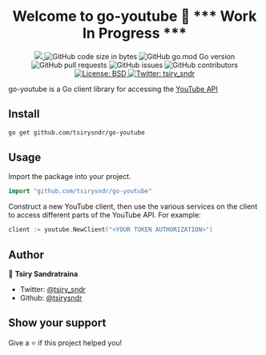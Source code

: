 <h1 align="center">Welcome to go-youtube 👋 *** Work In Progress ***</h1>
<p align="center">
  <a href="https://github.com/tsirysndr/go-youtube/commits/master">
    <img src="https://img.shields.io/github/last-commit/tsirysndr/go-youtube.svg" target="_blank" />
  </a>
  <img alt="GitHub code size in bytes" src="https://img.shields.io/github/languages/code-size/tsirysndr/go-youtube">
  <img alt="GitHub go.mod Go version" src="https://img.shields.io/github/go-mod/go-version/tsirysndr/go-youtube">
  <img alt="GitHub pull requests" src="https://img.shields.io/github/issues-pr/tsirysndr/go-youtube">
  <img alt="GitHub issues" src="https://img.shields.io/github/issues/tsirysndr/go-youtube">
  <img alt="GitHub contributors" src="https://img.shields.io/github/contributors/tsirysndr/go-youtube">
  <a href="https://github.com/tsirysndr/go-youtube/blob/master/LICENSE">
    <img alt="License: BSD" src="https://img.shields.io/badge/license-BSD-green.svg" target="_blank" />
  </a>
  <a href="https://twitter.com/tsiry_sndr">
    <img alt="Twitter: tsiry_sndr" src="https://img.shields.io/twitter/follow/tsiry_sndr.svg?style=social" target="_blank" />
  </a>
</p>

go-youtube is a Go client library for accessing the [YouTube API](https://developers.google.com/youtube/v3/docs)


## Install

```sh
go get github.com/tsirysndr/go-youtube
```

## Usage

Import the package into your project.

```Go
import "github.com/tsirysndr/go-youtube"
```

Construct a new YouTube client, then use the various services on the client to access different parts of the YouTube API. For example:

```Go
client := youtube.NewClient("<YOUR TOKEN AUTHORIZATION>")
```


## Author

👤 **Tsiry Sandratraina**

* Twitter: [@tsiry_sndr](https://twitter.com/tsiry_sndr)
* Github: [@tsirysndr](https://github.com/tsirysndr)

## Show your support

Give a ⭐️ if this project helped you!

